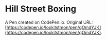 # Hill Street Boxing

A Pen created on CodePen.io. Original URL: [https://codepen.io/lookitstmon/pen/gOmdYJK](https://codepen.io/lookitstmon/pen/gOmdYJK).


